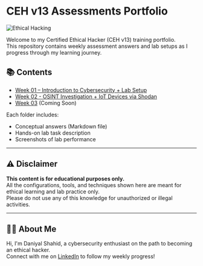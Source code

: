 # CEH v13 Assessments Portfolio

![Ethical Hacking](https://4.bp.blogspot.com/-HiRSrmQuVTI/XA9a0uU5fzI/AAAAAAAA6_0/RIq3W2EeRxY_OXWF0Pg2Bk8oao_pNa38QCLcBGAs/s1600/what-you-need-to-know-about-ethical-hacking-simplilearn-cover-image.jpg)

Welcome to my Certified Ethical Hacker (CEH v13) training portfolio.  
This repository contains weekly assessment answers and lab setups as I progress through my learning journey.

## 📚 Contents

- [Week 01 – Introduction to Cybersecurity + Lab Setup](CEH-Assessments-Week-01/)
- [Week 02 - OSINT Investigation + IoT Devices via Shodan](CEH-Assessments-Week-02/)
- [Week 03](CEH-Assessments-Week-03/) (Coming Soon)

Each folder includes:
- Conceptual answers (Markdown file)
- Hands-on lab task description
- Screenshots of lab performance

---

## ⚠️ Disclaimer

**This content is for educational purposes only.**  
All the configurations, tools, and techniques shown here are meant for ethical learning and lab practice only.  
Please do not use any of this knowledge for unauthorized or illegal activities.

---

## 👨‍💻 About Me

Hi, I'm Daniyal Shahid, a cybersecurity enthusiast on the path to becoming an ethical hacker.  
Connect with me on [LinkedIn](https://www.linkedin.com/in/daniyal-shahid-249a3b283/) to follow my weekly progress!
